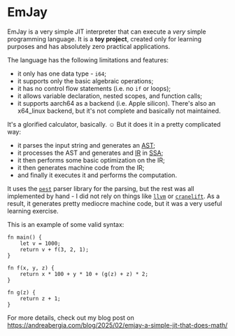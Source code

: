 # EmJay

EmJay is a very simple JIT interpreter that can execute a _very_ simple programming language. It is a **toy project**, created only for learning purposes and has absolutely zero practical applications.

The language has the following limitations and features:

- it only has one data type - `i64`;
- it supports only the basic algebraic operations;
- it has no control flow statements (i.e. no `if` or loops);
- it allows variable declaration, nested scopes, and function calls;
- it supports aarch64 as a backend (i.e. Apple silicon). There's also an x64_linux backend, but it's not complete and basically not maintained.

It's a glorified calculator, basically. ☺️ But it does it in a pretty complicated way:

- it parses the input string and generates an [AST](https://en.wikipedia.org/wiki/Abstract_syntax_tree);
- it processes the AST and generates and [IR](https://en.wikipedia.org/wiki/Intermediate_representation) in [SSA](https://en.wikipedia.org/wiki/Static_single-assignment_form);
- it then performs some basic optimization on the IR;
- it then generates machine code from the IR;
- and finally it executes it and performs the computation.

It uses the [`pest`](https://pest.rs/) parser library for the parsing, but the rest was all implemented by hand - I did not rely on things like [`llvm`](https://llvm.org/) or [`cranelift`](https://cranelift.dev/). As a result, it generates pretty mediocre machine code, but it was a very useful learning exercise.

This is an example of some valid syntax:

```
fn main() {
    let v = 1000;
    return v + f(3, 2, 1);
}

fn f(x, y, z) {
    return x * 100 + y * 10 + (g(z) + z) * 2;
}

fn g(z) {
    return z + 1;
}
```

For more details, check out my blog post on https://andreabergia.com/blog/2025/02/emjay-a-simple-jit-that-does-math/
